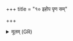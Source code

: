 +++
title = "१० इहोप पृण सम्"

+++
<details><summary>मूलम् (GR)</summary>

इहोप पृण सं पृण  
वृष प्रजननाः कृधि ।  
इह गावः प्र जायध्वम्  
इहाश्वा इह पूरुषाः ।  
इहो सहस्रदक्षिणो  
अभि प्राशा नि षीदतु ॥
</details>